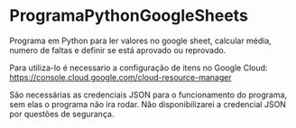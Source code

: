 # ProgramaPythonGoogleSheets
Programa em Python para ler valores no google sheet, calcular média, numero de faltas e definir se está aprovado ou reprovado.

Para utiliza-lo é necessario a configuração de itens no Google Cloud: https://console.cloud.google.com/cloud-resource-manager

São necessárias as credenciais JSON para o funcionamento do programa, sem elas o programa não ira rodar.
Não disponibilizarei a credencial JSON por questões de segurança.
